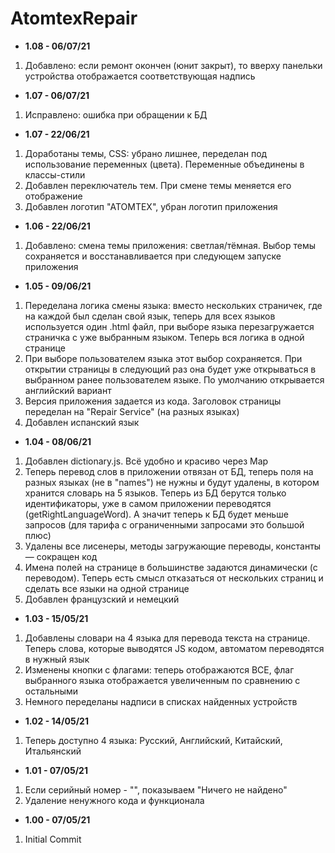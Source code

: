 # AtomtexRepair 

* <b>1.08 - 06/07/21</b>
1. Добавлено: если ремонт окончен (юнит закрыт), то вверху панельки устройства отображается соответствующая надпись     
* <b>1.07 - 06/07/21</b>
1. Исправлено: ошибка при обращении к БД  
* <b>1.07 - 22/06/21</b>
1. Доработаны темы, CSS: убрано лишнее, переделан под использование переменных (цвета). Переменные объединены в классы-стили
2. Добавлен переключатель тем. При смене темы меняется его отображение
3. Добавлен логотип "АТОМТЕХ", убран логотип приложения
* <b>1.06 - 22/06/21</b>
1. Добавлено: смена темы приложения: светлая/тёмная. Выбор темы сохраняется и восстанавливается при следующем запуске приложения
* <b>1.05 - 09/06/21</b>
1. Переделана логика смены языка: вместо нескольких страничек, где на каждой был сделан свой язык, теперь для всех языков используется один .html файл, при выборе языка перезагружается страничка с уже выбранным языком. Теперь вся логика в одной странице
2. При выборе пользователем языка этот выбор сохраняется. При открытии страницы в следующий раз она будет уже открываться в выбранном ранее пользователем языке. По умолчанию открывается английский вариант
3. Версия приложения задается из кода. Заголовок страницы переделан на "Repair Service" (на разных языках)
4. Добавлен испанский язык
* <b>1.04 - 08/06/21</b>
1. Добавлен dictionary.js. Всё удобно и красиво через Map
2. Теперь перевод слов в приложении отвязан от БД, теперь поля на разных языках (не в "names") не нужны и будут удалены, в котором хранится словарь на 5 языков. Теперь из БД берутся только идентификаторы, уже в самом приложении переводятся (getRightLanguageWord). А значит теперь к БД будет меньше запросов (для тарифа с ограниченными запросами это большой плюс) 
3. Удалены все лисенеры, методы загружающие переводы, константы — сокращен код
4. Имена полей на странице в большинстве задаются динамически (с переводом). Теперь есть смысл отказаться от нескольких страниц и сделать все языки на одной странице
5. Добавлен французский и немецкий
* <b>1.03 - 15/05/21</b>
1. Добавлены словари на 4 языка для перевода текста на странице. Теперь слова, которые выводятся JS кодом, автоматом переводятся в нужный язык
2. Изменены кнопки с флагами: теперь отображаются ВСЕ, флаг выбранного языка отображается увеличенным по сравнению с остальными
3. Немного переделаны надписи в списках найденных устройств
* <b>1.02 - 14/05/21</b>
1. Теперь доступно 4 языка: Русский, Английский, Китайский, Итальянский  
* <b>1.01 - 07/05/21</b>
1. Если серийный номер - "", показываем "Ничего не найдено"
2. Удаление ненужного кода и функционала
* <b>1.00 - 07/05/21</b>
1. Initial Commit
